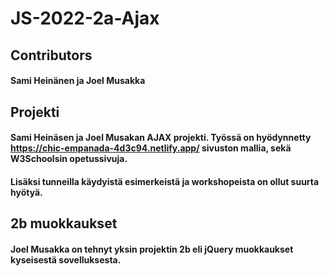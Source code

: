 # JS-2022-2a-Ajax

## Contributors
#### Sami Heinänen ja Joel Musakka

## Projekti
#### Sami Heinäsen ja Joel Musakan AJAX projekti. Työssä on hyödynnetty https://chic-empanada-4d3c94.netlify.app/ sivuston mallia, sekä W3Schoolsin opetussivuja.
#### Lisäksi tunneilla käydyistä esimerkeistä ja workshopeista on ollut suurta hyötyä.

## 2b muokkaukset
#### Joel Musakka on tehnyt yksin projektin 2b eli jQuery muokkaukset kyseisestä sovelluksesta.
